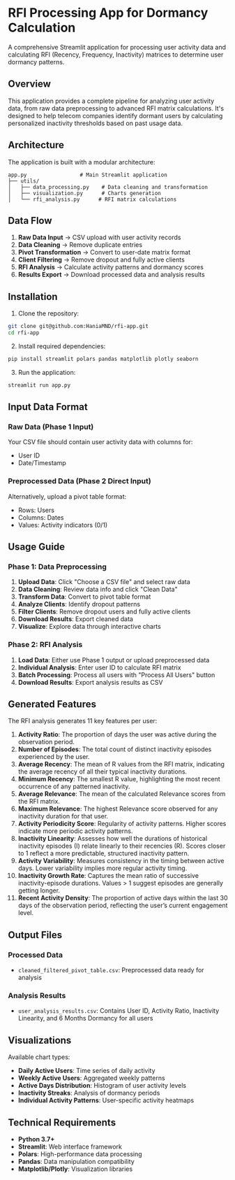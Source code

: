 # RFI Processing App for Dormancy Calculation

A comprehensive Streamlit application for processing user activity data and calculating RFI (Recency, Frequency, Inactivity) matrices to determine user dormancy patterns.

## Overview

This application provides a complete pipeline for analyzing user activity data, from raw data preprocessing to advanced RFI matrix calculations. It's designed to help telecom companies identify dormant users by calculating personalized inactivity thresholds based on past usage data.

## Architecture

The application is built with a modular architecture:

```
app.py                 # Main Streamlit application
├── utils/
│   ├── data_processing.py    # Data cleaning and transformation
│   ├── visualization.py      # Charts generation
│   └── rfi_analysis.py      # RFI matrix calculations
```

## Data Flow

1. **Raw Data Input** → CSV upload with user activity records
2. **Data Cleaning** → Remove duplicate entries
3. **Pivot Transformation** → Convert to user-date matrix format
4. **Client Filtering** → Remove dropout and fully active clients
5. **RFI Analysis** → Calculate activity patterns and dormancy scores
6. **Results Export** → Download processed data and analysis results

## Installation

1. Clone the repository:
```bash
git clone git@github.com:HaniaMND/rfi-app.git
cd rfi-app
```

2. Install required dependencies:
```bash
pip install streamlit polars pandas matplotlib plotly seaborn
```

3. Run the application:
```bash
streamlit run app.py
```

## Input Data Format

### Raw Data (Phase 1 Input)
Your CSV file should contain user activity data with columns for:
- User ID
- Date/Timestamp

### Preprocessed Data (Phase 2 Direct Input)
Alternatively, upload a pivot table format:
- Rows: Users
- Columns: Dates
- Values: Activity indicators (0/1)

## Usage Guide

### Phase 1: Data Preprocessing

1. **Upload Data**: Click "Choose a CSV file" and select raw data
2. **Data Cleaning**: Review data info and click "Clean Data"
3. **Transform Data**: Convert to pivot table format
4. **Analyze Clients**: Identify dropout patterns
5. **Filter Clients**: Remove dropout users and fully active clients
6. **Download Results**: Export cleaned data
7. **Visualize**: Explore data through interactive charts

### Phase 2: RFI Analysis

1. **Load Data**: Either use Phase 1 output or upload preprocessed data
2. **Individual Analysis**: Enter user ID to calculate RFI matrix
3. **Batch Processing**: Process all users with "Process All Users" button
4. **Download Results**: Export analysis results as CSV

## Generated Features

The RFI analysis generates 11 key features per user:

1. **Activity Ratio**:  The proportion of days the user was active during the observation period.
2. **Number of Episodes**: The total count of distinct inactivity episodes experienced by the user.
3. **Average Recency**: The mean of R values from the RFI matrix, indicating the average recency of all their typical inactivity durations.
4. **Minimum Recency**: The smallest R value, highlighting the most recent occurrence of any patterned inactivity.
5. **Average Relevance**: The mean of the calculated Relevance scores from the RFI matrix.
6. **Maximum Relevance**: The highest Relevance score observed for any inactivity duration for that user.
7. **Activity Periodicity Score**: Regularity of activity patterns. Higher scores indicate more periodic activity patterns.
8. **Inactivity Linearity**: Assesses how well the durations of historical inactivity episodes (I) relate linearly to their recencies (R). Scores closer to 1 reflect a more predictable, structured inactivity pattern.
9. **Activity Variability**:  Measures consistency in the timing between active days. Lower variability implies more regular activity timing.
10. **Inactivity Growth Rate**: Captures the mean ratio of successive inactivity-episode durations. Values > 1 suggest episodes are generally getting longer.
11. **Recent Activity Density**: The proportion of active days within the last 30 days of the observation period, reflecting the user’s current engagement level.


## Output Files

### Processed Data
- `cleaned_filtered_pivot_table.csv`: Preprocessed data ready for analysis

### Analysis Results
- `user_analysis_results.csv`: Contains User ID, Activity Ratio, Inactivity Linearity, and 6 Months Dormancy for all users

## Visualizations

Available chart types:
- **Daily Active Users**: Time series of daily activity
- **Weekly Active Users**: Aggregated weekly patterns
- **Active Days Distribution**: Histogram of user activity levels
- **Inactivity Streaks**: Analysis of dormancy periods
- **Individual Activity Patterns**: User-specific activity heatmaps

## Technical Requirements

- **Python 3.7+**
- **Streamlit**: Web interface framework
- **Polars**: High-performance data processing
- **Pandas**: Data manipulation compatibility
- **Matplotlib/Plotly**: Visualization libraries
